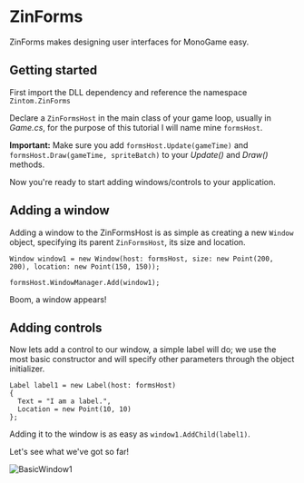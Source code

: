 # ZinForms
ZinForms makes designing user interfaces for MonoGame easy.

## Getting started
First import the DLL dependency and reference the namespace `Zintom.ZinForms`

Declare a `ZinFormsHost` in the main class of your game loop, usually in *Game.cs*, for the purpose of this tutorial I will name mine `formsHost`.

**Important:** Make sure you add `formsHost.Update(gameTime)` and `formsHost.Draw(gameTime, spriteBatch)` to your *Update()* and *Draw()* methods.

Now you're ready to start adding windows/controls to your application.

## Adding a window
Adding a window to the ZinFormsHost is as simple as creating a new `Window` object, specifying its parent `ZinFormsHost`, its size and location.
```
Window window1 = new Window(host: formsHost, size: new Point(200, 200), location: new Point(150, 150));

formsHost.WindowManager.Add(window1);
```
Boom, a window appears!

## Adding controls
Now lets add a control to our window, a simple label will do; we use the most basic constructor and will specify other parameters through the object initializer.
```
Label label1 = new Label(host: formsHost)
{
  Text = "I am a label.",
  Location = new Point(10, 10)
};
```
Adding it to the window is as easy as `window1.AddChild(label1)`.

Let's see what we've got so far!

![BasicWindow1](https://user-images.githubusercontent.com/18383281/99443377-a50a5500-2912-11eb-8b05-3876e83a6ebf.png)
